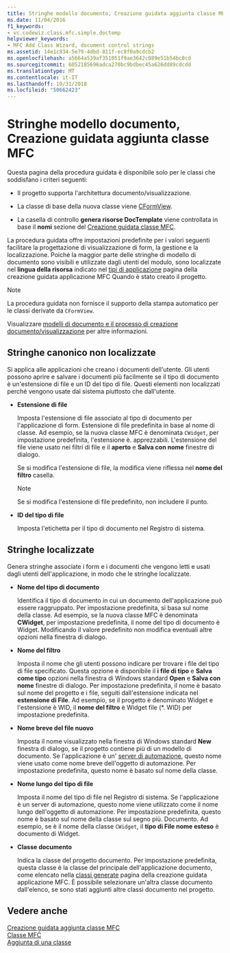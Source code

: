 ```yaml
---
title: Stringhe modello documento, Creazione guidata aggiunta classe MFC
ms.date: 11/04/2016
f1_keywords:
- vc.codewiz.class.mfc.simple.doctemp
helpviewer_keywords:
- MFC Add Class Wizard, document control strings
ms.assetid: 14e1c834-5e79-4dbd-811f-ec8f0a9cdcb2
ms.openlocfilehash: a5664a539af351051f9ae3642c089e51b54bc8cd
ms.sourcegitcommit: 6052185696adca270bc9bdbec45a626dd89cdcdd
ms.translationtype: MT
ms.contentlocale: it-IT
ms.lasthandoff: 10/31/2018
ms.locfileid: "50662423"
---
```

# <a name="document-template-strings-mfc-add-class-wizard"></a>Stringhe modello documento, Creazione guidata aggiunta classe MFC

Questa pagina della procedura guidata è disponibile solo per le classi che soddisfano i criteri seguenti:

- Il progetto supporta l'architettura documento/visualizzazione.

- La classe di base della nuova classe viene [CFormView](../../mfc/reference/cformview-class.md).

- La casella di controllo **genera risorse DocTemplate** viene controllata in base il **nomi** sezione del [Creazione guidata classe MFC](../../mfc/reference/mfc-add-class-wizard.md).

La procedura guidata offre impostazioni predefinite per i valori seguenti facilitare la progettazione di visualizzazione di form, la gestione e la localizzazione. Poiché la maggior parte delle stringhe di modello di documento sono visibili e utilizzate dagli utenti del modulo, sono localizzate nel **lingua della risorsa** indicato nel [tipi di applicazione](../../mfc/reference/application-type-mfc-application-wizard.md) pagina della creazione guidata applicazione MFC Quando è stato creato il progetto.

> [!NOTE]
>  La procedura guidata non fornisce il supporto della stampa automatico per le classi derivate da `CFormView`.

Visualizzare [modelli di documento e il processo di creazione documento/visualizzazione](../../mfc/document-templates-and-the-document-view-creation-process.md) per altre informazioni.

## <a name="nonlocalized-strings"></a>Stringhe canonico non localizzate

Si applica alle applicazioni che creano i documenti dell'utente. Gli utenti possono aprire e salvare i documenti più facilmente se il tipo di documento è un'estensione di file e un ID del tipo di file. Questi elementi non localizzati perché vengono usate dal sistema piuttosto che dall'utente.

- **Estensione di file**

   Imposta l'estensione di file associato al tipo di documento per l'applicazione di form. Estensione di file predefinita in base al nome di classe. Ad esempio, se la nuova classe MFC è denominata `CWidget`, per impostazione predefinita, l'estensione è. apprezzabili. L'estensione del file viene usato nei filtri di file e il **aperto** e **Salva con nome** finestre di dialogo.

   Se si modifica l'estensione di file, la modifica viene riflessa nel **nome del filtro** casella.

   > [!NOTE]
   > Se si modifica l'estensione di file predefinito, non includere il punto.

- **ID del tipo di file**

   Imposta l'etichetta per il tipo di documento nel Registro di sistema.

## <a name="localized-strings"></a>Stringhe localizzate

Genera stringhe associate i form e i documenti che vengono letti e usati dagli utenti dell'applicazione, in modo che le stringhe localizzate.

- **Nome del tipo di documento**

   Identifica il tipo di documento in cui un documento dell'applicazione può essere raggruppato. Per impostazione predefinita, si basa sul nome della classe. Ad esempio, se la nuova classe MFC è denominata **CWidget**, per impostazione predefinita, il nome del tipo di documento è Widget. Modificando il valore predefinito non modifica eventuali altre opzioni nella finestra di dialogo.

- **Nome del filtro**

   Imposta il nome che gli utenti possono indicare per trovare i file del tipo di file specificato. Questa opzione è disponibile il **i file di tipo** e **Salva come tipo** opzioni nella finestra di Windows standard **Open** e **Salva con nome** finestre di dialogo. Per impostazione predefinita, il nome è basato sul nome del progetto e i file, seguiti dall'estensione indicata nel **estensione di File**. Ad esempio, se il progetto è denominato Widget e l'estensione è WID, il **nome del filtro** è Widget file (*. WID) per impostazione predefinita.

- **Nome breve del file nuovo**

   Imposta il nome visualizzato nella finestra di Windows standard **New** finestra di dialogo, se il progetto contiene più di un modello di documento. Se l'applicazione è un' [server di automazione](../../mfc/automation-servers.md), questo nome viene usato come nome breve dell'oggetto di automazione. Per impostazione predefinita, questo nome è basato sul nome della classe.

- **Nome lungo del tipo di file**

   Imposta il nome del tipo di file nel Registro di sistema. Se l'applicazione è un server di automazione, questo nome viene utilizzato come il nome lungo dell'oggetto di automazione. Per impostazione predefinita, questo nome è basato sul nome della classe sul segno più. Documento. Ad esempio, se è il nome della classe `CWidget`, il **tipo di File nome esteso** è documento di Widget.

- **Classe documento**

   Indica la classe del progetto documento. Per impostazione predefinita, questa classe è la classe del principale dell'applicazione documento, come elencato nella [classi generate](../../mfc/reference/generated-classes-mfc-application-wizard.md) pagina della creazione guidata applicazione MFC. È possibile selezionare un'altra classe documento dall'elenco, se sono stati aggiunti altre classi documento nel progetto.

## <a name="see-also"></a>Vedere anche

[Creazione guidata aggiunta classe MFC](../../mfc/reference/mfc-add-class-wizard.md)<br/>
[Classe MFC](../../mfc/reference/adding-an-mfc-class.md)<br/>
[Aggiunta di una classe](../../ide/adding-a-class-visual-cpp.md)
